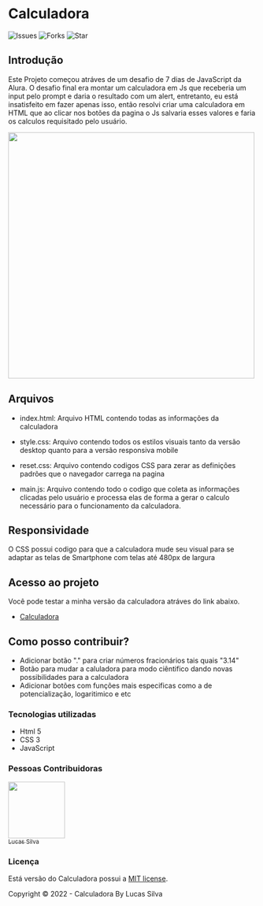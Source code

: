 # Calculadora
![Issues](https://img.shields.io/github/issues/Silvaluska/Calculator) ![Forks](https://img.shields.io/github/forks/Silvaluska/Calculator) ![Star](https://img.shields.io/github/stars/Silvaluska/Calculator)
 ## Introdução
 Este Projeto começou atráves de um desafio de 7 dias de JavaScript da Alura. O desafio final era montar um calculadora em Js que receberia um input pelo prompt e daria o resultado com um alert, entretanto, eu está insatisfeito em fazer apenas isso, então resolvi criar uma calculadora em HTML que ao clicar nos botões da pagina o Js salvaria esses valores e faria os calculos requisitado pelo usuário. 

<img src="https://user-images.githubusercontent.com/113150953/198393868-db414d21-ed0e-4469-af1a-c29da3aa68ba.png" width=500>

 ## Arquivos
 - index.html: Arquivo HTML contendo todas as informações da calculadora

 - style.css: Arquivo contendo todos os estilos visuais tanto da versão desktop quanto para a versão responsiva mobile

 - reset.css: Arquivo contendo codigos CSS para zerar as definições padrões que o navegador carrega na pagina

 - main.js: Arquivo contendo todo o codigo que coleta as informações clicadas pelo usuário e processa elas de forma a gerar o calculo necessário para o funcionamento da calculadora.

 ## Responsividade
 O CSS possui codigo para que a calculadora mude seu visual para se adaptar as telas de Smartphone com telas até 480px de largura

 ## Acesso ao projeto
 Você pode testar a minha versão da calculadora atráves do link abaixo. 

 - [Calculadora](https://silvaluska.github.io/Calculator/)

 ## Como posso contribuir?
 - Adicionar botão "." para criar números fracionários tais quais "3.14"
 - Botão para mudar a caluladora para modo ciêntifico dando novas possibilidades para a calculadora
 - Adicionar botões com funções mais especificas como a de potencialização, logaritimico e etc

### Tecnologias utilizadas
- Html 5
- CSS 3
- JavaScript

### Pessoas Contribuidoras
[<img src="https://avatars.githubusercontent.com/u/113150953?v=4" width=115><br><sub>Lucas Silva</sub>](https://github.com/Silvaluska)

### Licença
Está versão do Calculadora possui a [MIT license](https://pt.wikipedia.org/wiki/Licen%C3%A7a_MIT).

Copyright ©️ 2022 - Calculadora By Lucas Silva

